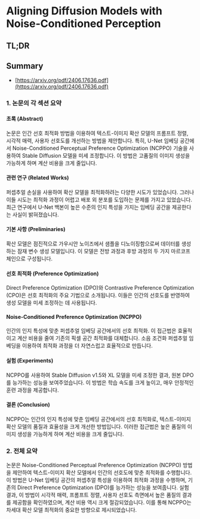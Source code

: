 # Aligning Diffusion Models with Noise-Conditioned Perception
## TL;DR
## Summary
- [https://arxiv.org/pdf/2406.17636.pdf](https://arxiv.org/pdf/2406.17636.pdf)

### 1. 논문의 각 섹션 요약

#### 초록 (Abstract)
논문은 인간 선호 최적화 방법을 이용하여 텍스트-이미지 확산 모델의 프롬프트 정렬, 시각적 매력, 사용자 선호도를 개선하는 방법을 제안합니다. 특히, U-Net 임베딩 공간에서 Noise-Conditioned Perceptual Preference Optimization (NCPPO) 기술을 사용하여 Stable Diffusion 모델을 미세 조정합니다. 이 방법은 고품질의 이미지 생성을 가능하게 하며 계산 비용을 크게 줄입니다.

#### 관련 연구 (Related Works)
퍼셉추얼 손실을 사용하여 확산 모델을 최적화하려는 다양한 시도가 있었습니다. 그러나 이들 시도는 최적화 과정이 어렵고 배포 외 분포를 도입하는 문제를 가지고 있었습니다. 최근 연구에서 U-Net 백본이 높은 수준의 인지 특성을 가지는 임베딩 공간을 제공한다는 사실이 밝혀졌습니다.

#### 기본 사항 (Preliminaries)
확산 모델은 점진적으로 가우시안 노이즈에서 샘플을 디노이징함으로써 데이터를 생성하는 잠재 변수 생성 모델입니다. 이 모델은 전방 과정과 후방 과정의 두 가지 마르코프 체인으로 구성됩니다.

#### 선호 최적화 (Preference Optimization)
Direct Preference Optimization (DPO)와 Contrastive Preference Optimization (CPO)은 선호 최적화의 주요 기법으로 소개됩니다. 이들은 인간의 선호도를 반영하여 생성 모델을 미세 조정하는 데 사용됩니다.

#### Noise-Conditioned Preference Optimization (NCPPO)
인간의 인지 특성에 맞춘 퍼셉추얼 임베딩 공간에서의 선호 최적화. 이 접근법은 효율적이고 계산 비용을 줄여 기존의 픽셀 공간 최적화를 대체합니다. 소음 조건화 퍼셉추얼 임베딩을 이용하여 최적화 과정을 더 자연스럽고 효율적으로 만듭니다.

#### 실험 (Experiments)
NCPPO를 사용하여 Stable Diffusion v1.5와 XL 모델을 미세 조정한 결과, 원본 DPO를 능가하는 성능을 보여주었습니다. 이 방법은 학습 속도를 크게 높이고, 매우 안정적인 훈련 과정을 제공합니다.

#### 결론 (Conclusion)
NCPPO는 인간의 인지 특성에 맞춘 임베딩 공간에서의 선호 최적화로, 텍스트-이미지 확산 모델의 품질과 효율성을 크게 개선한 방법입니다. 이러한 접근법은 높은 품질의 이미지 생성을 가능하게 하며 계산 비용을 크게 줄입니다.

### 2. 전체 요약
논문은 Noise-Conditioned Perceptual Preference Optimization (NCPPO) 방법을 제안하여 텍스트-이미지 확산 모델에서 인간의 선호도에 맞춘 최적화를 수행합니다. 이 방법은 U-Net 임베딩 공간의 퍼셉추얼 특성을 이용하여 최적화 과정을 수행하며, 기존의 Direct Preference Optimization (DPO)를 능가하는 성능을 보여줍니다. 실험 결과, 이 방법이 시각적 매력, 프롬프트 정렬, 사용자 선호도 측면에서 높은 품질의 결과를 제공함을 확인하였으며, 계산 비용 역시 크게 절감되었습니다. 이를 통해 NCPPO는 차세대 확산 모델 최적화의 중요한 방향으로 제시되었습니다.